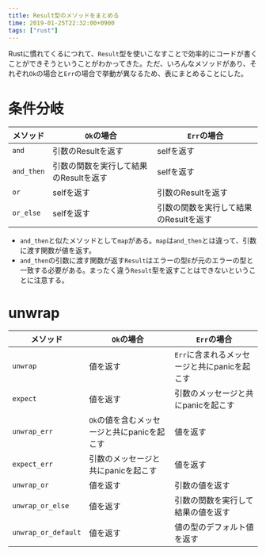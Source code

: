 ```yaml
---
title: Result型のメソッドをまとめる
time: 2019-01-25T22:32:00+0900
tags: ["rust"]
---
```


Rustに慣れてくるにつれて、`Result`型を使いこなすことで効率的にコードが書くことができそうということがわかってきた。ただ、いろんなメソッドがあり、それぞれ`Ok`の場合と`Err`の場合で挙動が異なるため、表にまとめることにした。

# 条件分岐
| メソッド | `Ok`の場合 | `Err`の場合 |
| -- | -- | -- |
| `and` | 引数のResultを返す | selfを返す |
| `and_then` | 引数の関数を実行して結果のResultを返す | selfを返す |
| `or` | selfを返す | 引数のResultを返す |
| `or_else` | selfを返す | 引数の関数を実行して結果のResultを返す |

* `and_then`と似たメソッドとして`map`がある。`map`は`and_then`とは違って、引数に渡す関数が値を返す。
* `and_then`の引数に渡す関数が返す`Result`はエラーの型`E`が元のエラーの型と一致する必要がある。まったく違う`Result`型を返すことはできないということに注意する。

# unwrap
| メソッド | `Ok`の場合 | `Err`の場合 |
| -- | -- | -- |
| `unwrap` | 値を返す | `Err`に含まれるメッセージと共にpanicを起こす |
| `expect` | 値を返す | 引数のメッセージと共にpanicを起こす |
| `unwrap_err` | `Ok`の値を含むメッセージと共にpanicを起こす | 値を返す |
| `expect_err`| 引数のメッセージと共にpanicを起こす | 値を返す |
| `unwrap_or` | 値を返す | 引数の値を返す |
| `unwrap_or_else` | 値を返す | 引数の関数を実行して結果の値を返す |
| `unwrap_or_default` | 値を返す | 値の型のデフォルト値を返す |
